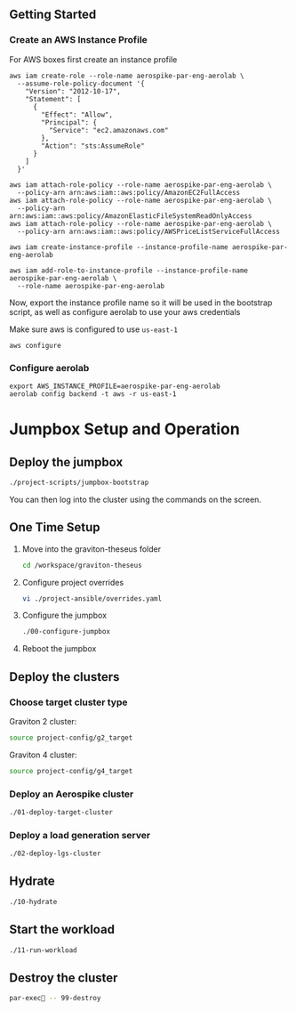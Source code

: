 ## Getting Started

### Create an AWS Instance Profile

For AWS boxes first create an instance profile

```shell
aws iam create-role --role-name aerospike-par-eng-aerolab \
  --assume-role-policy-document '{
    "Version": "2012-10-17",
    "Statement": [
      {
        "Effect": "Allow",
        "Principal": {
          "Service": "ec2.amazonaws.com"
        },
        "Action": "sts:AssumeRole"
      }
    ]
  }'
```

```shell
aws iam attach-role-policy --role-name aerospike-par-eng-aerolab \
  --policy-arn arn:aws:iam::aws:policy/AmazonEC2FullAccess
aws iam attach-role-policy --role-name aerospike-par-eng-aerolab \
  --policy-arn arn:aws:iam::aws:policy/AmazonElasticFileSystemReadOnlyAccess
aws iam attach-role-policy --role-name aerospike-par-eng-aerolab \
  --policy-arn arn:aws:iam::aws:policy/AWSPriceListServiceFullAccess
```

```shell
aws iam create-instance-profile --instance-profile-name aerospike-par-eng-aerolab
```

```shell
aws iam add-role-to-instance-profile --instance-profile-name aerospike-par-eng-aerolab \
  --role-name aerospike-par-eng-aerolab
```

Now, export the instance profile name so it will be used in the bootstrap script, as well as configure aerolab to use
your aws credentials

Make sure aws is configured to use `us-east-1`

```shell
aws configure
```


### Configure aerolab

```shell
export AWS_INSTANCE_PROFILE=aerospike-par-eng-aerolab
aerolab config backend -t aws -r us-east-1
```

# Jumpbox Setup and Operation

## Deploy the jumpbox

```bash
./project-scripts/jumpbox-bootstrap
```

You can then log into the cluster using the commands on the screen.

## One Time Setup

1. Move into the graviton-theseus folder
   ```bash
   cd /workspace/graviton-theseus
   ```
1. Configure project overrides
   ```bash
   vi ./project-ansible/overrides.yaml
   ```
1. Configure the jumpbox
   ```bash
   ./00-configure-jumpbox
   ```
1. Reboot the jumpbox

## Deploy the clusters

### Choose target cluster type

Graviton 2 cluster:

```bash
source project-config/g2_target
```

Graviton 4 cluster:

```bash
source project-config/g4_target
```

### Deploy an Aerospike cluster

```bash
./01-deploy-target-cluster
```

### Deploy a load generation server

```bash
./02-deploy-lgs-cluster
```

## Hydrate

```bash
./10-hydrate
```

## Start the workload

```bash
./11-run-workload
```

## Destroy the cluster

```bash
par-exec🔬 -- 99-destroy
```
